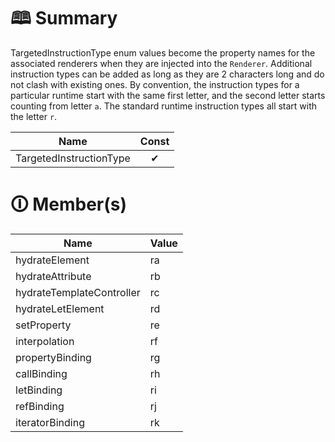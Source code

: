 # &#128366; Summary

TargetedInstructionType enum values become the property names for the associated renderers when they are injected
into the `Renderer`.
Additional instruction types can be added as long as they are 2 characters long and do not clash with existing ones.
By convention, the instruction types for a particular runtime start with the same first letter, and the second letter
starts counting from letter `a`. The standard runtime instruction types all start with the letter `r`.

| Name       | Const                        |
|------------|:----------------------------:|
| TargetedInstructionType | ✔ |

# &#128712; Member(s)

| Name         | Value         |
|--------------|---------------|
| hydrateElement | ra |
| hydrateAttribute | rb |
| hydrateTemplateController | rc |
| hydrateLetElement | rd |
| setProperty | re |
| interpolation | rf |
| propertyBinding | rg |
| callBinding | rh |
| letBinding | ri |
| refBinding | rj |
| iteratorBinding | rk |